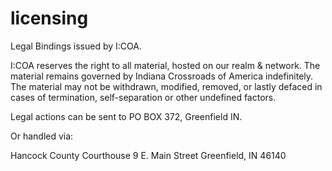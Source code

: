 # licensing
Legal Bindings issued by I:COA.

I:COA reserves the right to all material, hosted on our realm & network. The material remains governed by Indiana Crossroads of America indefinitely. The material may not be withdrawn, modified, removed, or lastly defaced in cases of termination, self-separation or other undefined factors.


Legal actions can be sent to
PO BOX 372, Greenfield IN.

Or handled via:
 
Hancock County Courthouse 
9 E. Main Street Greenfield, IN 46140
